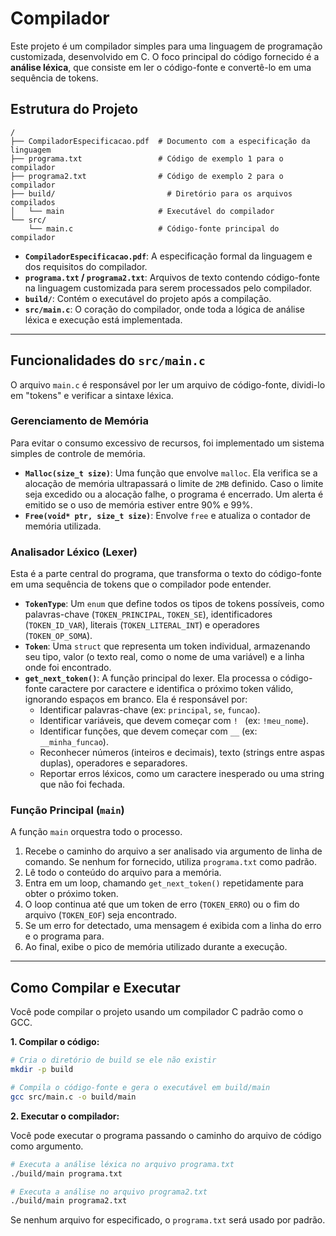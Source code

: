 # Compilador

Este projeto é um compilador simples para uma linguagem de programação customizada, desenvolvido em C. O foco principal do código fornecido é a **análise léxica**, que consiste em ler o código-fonte e convertê-lo em uma sequência de tokens.

## Estrutura do Projeto

```
/
├── CompiladorEspecificacao.pdf  # Documento com a especificação da linguagem
├── programa.txt                 # Código de exemplo 1 para o compilador
├── programa2.txt                # Código de exemplo 2 para o compilador
├── build/                         # Diretório para os arquivos compilados
│   └── main                     # Executável do compilador
└── src/
    └── main.c                   # Código-fonte principal do compilador
```

- **`CompiladorEspecificacao.pdf`**: A especificação formal da linguagem e dos requisitos do compilador.
- **`programa.txt` / `programa2.txt`**: Arquivos de texto contendo código-fonte na linguagem customizada para serem processados pelo compilador.
- **`build/`**: Contém o executável do projeto após a compilação.
- **`src/main.c`**: O coração do compilador, onde toda a lógica de análise léxica e execução está implementada.

---

## Funcionalidades do `src/main.c`

O arquivo `main.c` é responsável por ler um arquivo de código-fonte, dividi-lo em "tokens" e verificar a sintaxe léxica.

### Gerenciamento de Memória

Para evitar o consumo excessivo de recursos, foi implementado um sistema simples de controle de memória.

- **`Malloc(size_t size)`**: Uma função que envolve `malloc`. Ela verifica se a alocação de memória ultrapassará o limite de `2MB` definido. Caso o limite seja excedido ou a alocação falhe, o programa é encerrado. Um alerta é emitido se o uso de memória estiver entre 90% e 99%.
- **`Free(void* ptr, size_t size)`**: Envolve `free` e atualiza o contador de memória utilizada.

### Analisador Léxico (Lexer)

Esta é a parte central do programa, que transforma o texto do código-fonte em uma sequência de tokens que o compilador pode entender.

- **`TokenType`**: Um `enum` que define todos os tipos de tokens possíveis, como palavras-chave (`TOKEN_PRINCIPAL`, `TOKEN_SE`), identificadores (`TOKEN_ID_VAR`), literais (`TOKEN_LITERAL_INT`) e operadores (`TOKEN_OP_SOMA`).
- **`Token`**: Uma `struct` que representa um token individual, armazenando seu tipo, valor (o texto real, como o nome de uma variável) e a linha onde foi encontrado.
- **`get_next_token()`**: A função principal do lexer. Ela processa o código-fonte caractere por caractere e identifica o próximo token válido, ignorando espaços em branco. Ela é responsável por:
    - Identificar palavras-chave (ex: `principal`, `se`, `funcao`).
    - Identificar variáveis, que devem começar com `! ` (ex: `!meu_nome`).
    - Identificar funções, que devem começar com `__` (ex: `__minha_funcao`).
    - Reconhecer números (inteiros e decimais), texto (strings entre aspas duplas), operadores e separadores.
    - Reportar erros léxicos, como um caractere inesperado ou uma string que não foi fechada.

### Função Principal (`main`)

A função `main` orquestra todo o processo.

1.  Recebe o caminho do arquivo a ser analisado via argumento de linha de comando. Se nenhum for fornecido, utiliza `programa.txt` como padrão.
2.  Lê todo o conteúdo do arquivo para a memória.
3.  Entra em um loop, chamando `get_next_token()` repetidamente para obter o próximo token.
4.  O loop continua até que um token de erro (`TOKEN_ERRO`) ou o fim do arquivo (`TOKEN_EOF`) seja encontrado.
5.  Se um erro for detectado, uma mensagem é exibida com a linha do erro e o programa para.
6.  Ao final, exibe o pico de memória utilizado durante a execução.

---

## Como Compilar e Executar

Você pode compilar o projeto usando um compilador C padrão como o GCC.

**1. Compilar o código:**

```bash
# Cria o diretório de build se ele não existir
mkdir -p build

# Compila o código-fonte e gera o executável em build/main
gcc src/main.c -o build/main
```

**2. Executar o compilador:**

Você pode executar o programa passando o caminho do arquivo de código como argumento.

```bash
# Executa a análise léxica no arquivo programa.txt
./build/main programa.txt

# Executa a análise no arquivo programa2.txt
./build/main programa2.txt
```

Se nenhum arquivo for especificado, o `programa.txt` será usado por padrão.
